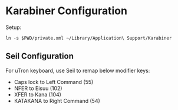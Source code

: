 # Karabiner Configuration
Setup:

    ln -s $PWD/private.xml ~/Library/Application\ Support/Karabiner

## Seil Configuration
For uTron keyboard, use Seil to remap below modifier keys:

* Caps lock to Left Command (55)
* NFER to Eisuu (102)
* XFER to Kana (104)
* KATAKANA to Right Command (54)
